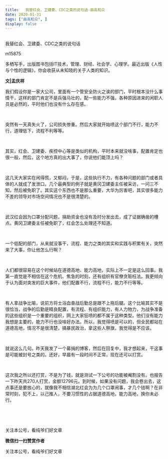 ```yaml
---
title:   我替红会、卫建委、CDC之类的说句话-曲高和众
date: 2020-01-31
tags: ["曲高和众", ]
display: false
---
```



## 



我替红会、卫建委、CDC之类的说句话




m15875




多栖写手，出版图书包括IT技术，管理、财经、社会学、心理学。最近出版《人性与个性的逻辑》，你会收获从未知晓的关于人类的知识。


**文|孟庆祥&nbsp;**



我们假设你是一家大公司，里面有一个管安全防火之诶的部门，平时根本没什么事情干，这样的部门肯定不是兵强马壮的，配一些能力不强，各种原因进来的闲职人员是必然的，平时他们也没有什么存在感。

&nbsp;

突然有一天真失火了，公司损失惨重。然后大家就开始喷这个部门不行，能力不行，道理低下，流程不利等等。

&nbsp;

其实，红会、卫建委、疾控中心等是类似的机构，平时本来就没啥事，配置肯定也很一般，然后，这个地方真的出大事了，你说他们能顶上吗？

&nbsp;

这几天大家实在闲得慌，又郁闷，于是，这些执行不力，有各种问题的部门或者具体的人就成了发泄口。几个最典型的例子就是黄冈卫建委主任被采访，一问三不知，然后被免职了。其实这个东西也不是那么重要，大华为厉害吧，其实很多能力不差的领导对市场空间情况也不是很清楚的。

&nbsp;

武汉红会因为口罩分配问题，捐助资金也没有及时分发出去，成了证据确凿的槽点。黄冈卫建委主任被免职了，红会怎么处理还不知道。

&nbsp;

一个低配的部门，从来就没事干，流程、能力之类的其实和实践与积累有关，突然来了大事，你让他怎么行啊？

&nbsp;

人们都很容易在这个时候站在道德高地、能力高地，实际上不一定是这么回事。我第一直觉是不相信在这个危机、焦急的时刻，还有组织有官僚贪赃枉法。我更倾向于认为面对突发的巨大事件，他们配置不行，流程不行，能力不行等等。

&nbsp;

有人拿战争比喻，说前方将士浴血奋战后勤总是跟不上拖后腿。这个比喻其实不是很恰当，战争的后勤是精良配置，有流程、有组织能力，有人力物力，为战争准备的这些组织是一个重要的组织，网上大家狂喷的都不属于这种类型。他们没有能力我想是主要的，能力不行也没啥好办法。所以，我觉得喷是可以的，但全民都站在道德高地，情况不是很清楚，搞暴民政治，拿这些人祭旗，我觉得是不应该。

&nbsp;

就说这么几句。昨天我发了一个募捐的博客，然后在回复中，我才想起来，干这事是可能被封号之类的。还好，早晨有一段时间不正常，现在还可以打赏。

&nbsp;

这次我之所以还打赏，不是为了钱，就是测试一下公号的功能被阉割没有。也报告一下昨天共270人打赏，金额12796元。到时候，如果没有问题，我会卷出去，这点事还是要放心的，就像我不相信湖北红会为为几个口罩闹事，才几个钱啊？在非常时刻，犯不上，以己推人，不要习惯性的占据道德高地，能力高地，换你未必行。

&nbsp;

&nbsp;



关注本公号，看纯爷们好文章


**微信扫一扫赞赏作者**






关注本公号，看纯爷们好文章